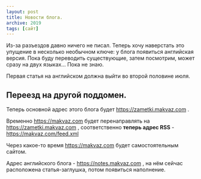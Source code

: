 ```yaml
---
layout: post
title: Новости блога.
archive: 2019
tags: [сайт]
---
```

Из-за разъездов давно ничего не писал. Теперь хочу наверстать это упущение в несколько необычном ключе: у блога появиться английская версия. Пока буду переводить существующие, затем посмотрим, может сразу на двух языках... Пока не знаю.

Первая статья на английском должна выйти во второй половине июля.
<!--more-->

## Переезд на другой  поддомен.

Теперь основной адрес этого блога будет https://zametki.makvaz.com .

Временно https://makvaz.com будет перенаправлять на https://zametki.makvaz.com , соответственно **теперь адрес RSS** - https://makvaz.com/feed.xml

Через какое-то время https://makvaz.com будет самостоятельным сайтом.

Адрес английского блога - https://notes.makvaz.com , на нём сейчас расположена статья-заглушка, потом появиться наполнение.
